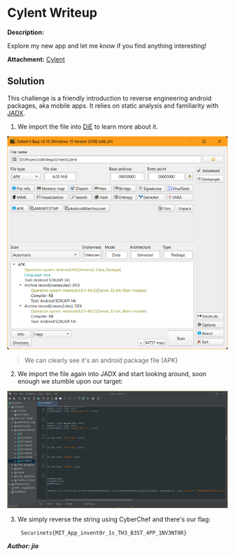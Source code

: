 # Cylent Writeup

**Description:**

Explore my new app and let me know if you find anything interesting!

**Attachment:**
[Cylent](../Files/Cylent)

## Solution

This challenge is a friendly introduction to reverse engineering android packages, aka mobile apps. It relies on static analysis and familiarity with [JADX](https://github.com/skylot/jadx).

1. We import the file into [DiE](https://github.com/horsicq/Detect-It-Easy) to learn more about it.

![die](../Screenshots/Cylent_1.png)
> We can clearly see it's an android package file (APK)

2. We import the file again into JADX and start looking around, soon enough we stumble upon our target:

![jadx](../Screenshots/Cylent_2.png)

3. We simply reverse the string using CyberChef and there's our flag:

        Securinets{MIT_App_invent0r_1s_TH3_B3ST_4PP_1NV3NT0R}

***Author: jio***
